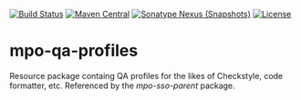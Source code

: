 [![Build Status](https://travis-ci.org/mpobjects/mpo-qa-profiles.svg?branch=master)](https://travis-ci.org/mpobjects/mpo-qa-profiles)
[![Maven Central](https://img.shields.io/maven-central/v/com.mpobjects/mpo-qa-profiles.svg?label=Maven%20Central)](https://search.maven.org/search?q=g:%22com.mpobjects%22%20AND%20a:%22mpo-qa-profiles%22)
[![Sonatype Nexus (Snapshots)](https://img.shields.io/nexus/s/https/oss.sonatype.org/com.mpobjects/mpo-qa-profiles.svg)](https://oss.sonatype.org/content/repositories/snapshots/com/mpobjects/mpo-qa-profiles/)
[![License](https://img.shields.io/github/license/mpobjects/mpo-qa-profiles.svg)](https://github.com/mpobjects/mpo-qa-profiles/blob/master/LICENSE)

# mpo-qa-profiles

Resource package containg QA profiles for the likes of Checkstyle, code formatter, etc. 
Referenced by the *mpo-sso-parent* package.

